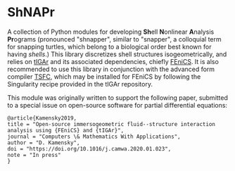 # ShNAPr
A collection of Python modules for developing **Sh**ell **N**onlinear **A**nalysis **Pr**ograms (pronounced "shnapper", similar to "snapper", a colloquial term for snapping turtles, which belong to a biological order best known for having _shells_.)  This library discretizes shell structures isogeometrically, and relies on [tIGAr](https://github.com/david-kamensky/tIGAr) and its associated dependencies, chiefly [FEniCS](https://fenicsproject.org/).  It is also recommended to use this library in conjunction with the advanced form compiler [TSFC](https://doi.org/10.1137/17M1130642), which may be installed for FEniCS by following the Singularity recipe provided in the tIGAr repository.  

This module was originally written to support the following paper, submitted to a special issue on open-source software for partial differential equations:
```
@article{Kamensky2019,
title = "Open-source immersogeometric fluid--structure interaction analysis using {FEniCS} and {tIGAr}",
journal = "Computers \& Mathematics With Applications",
author = "D. Kamensky",
doi = "https://doi.org/10.1016/j.camwa.2020.01.023",
note = "In press"
}
```